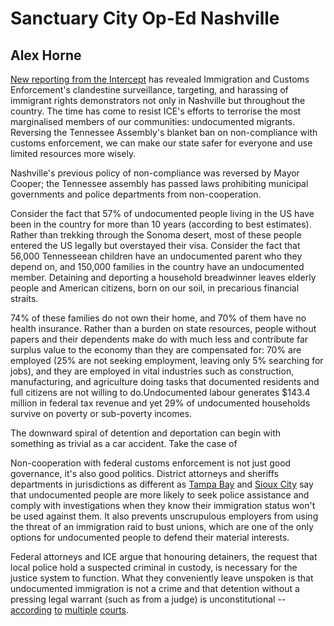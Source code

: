 # Sanctuary City Op-Ed Nashville

## Alex Horne

[New reporting from the Intercept](https://theintercept.com/2021/06/17/ice-retaliate-immigrant-advocates-surveillance/) has revealed Immigration and Customs Enforcement's clandestine surveillance, targeting, and harassing of immigrant rights demonstrators not only in Nashville but throughout the country. The time has come to resist ICE's efforts to terrorise the most marginalised members of our communities: undocumented migrants. Reversing the Tennessee Assembly's blanket ban on non-compliance with customs enforcement, we can make our state safer for everyone and use limited resources more wisely.

Nashville's previous policy of non-compliance was reversed by Mayor Cooper; the Tennessee assembly has passed laws prohibiting municipal governments and police departments from non-cooperation. 

Consider the fact that 57% of undocumented people living in the US have been in the country for more than 10 years (according to best estimates). Rather than trekking through the Sonoma desert, most of these people entered the US legally but overstayed their visa. Consider the fact that 56,000 Tennesseean children have an undocumented parent who they depend on, and 150,000 families in the country have an undocumented member. Detaining and deporting a household breadwinner leaves elderly people and American citizens, born on our soil, in precarious financial straits. 

74% of these families do not own their home, and 70% of them have no health insurance. Rather than a burden on state resources, people without papers and their dependents make do with much less and contribute far surplus value to the economy than they are compensated for: 70% are employed (25% are not seeking employment, leaving only 5% searching for jobs), and they are employed in vital industries such as construction, manufacturing, and agriculture doing tasks that documented residents and full citizens are not willing to do.Undocumented labour generates \$143.4 million in federal tax revenue and yet 29% of undocumented households survive on poverty or sub-poverty incomes.

The downward spiral of detention and deportation can begin with something as trivial as a car accident. Take the case of 


Non-cooperation with federal customs enforcement is not just good governance, it's also good politics. District attorneys and sheriffs departments in jurisdictions as different as [Tampa Bay](http://www.nwestiowa.com/news/sheriff-responds-to-sanctuary/article_c78332fa-13f9-11e7-a0d6-b33dbf4e93bd.html) and [Sioux City](http://www.nwestiowa.com/news/sheriff-responds-to-sanctuary/article_c78332fa-13f9-11e7-a0d6-b33dbf4e93bd.html) say that undocumented people are more likely to seek police assistance and comply with investigations when they know their immigration status won't be used against them. It also prevents unscrupulous employers from using the threat of an immigration raid to bust unions, which are one of the only options for undocumented people to defend their material interests. 

Federal attorneys and ICE argue that honouring detainers, the request that local police hold a suspected criminal in custody, is necessary for the justice system to function. What they conveniently leave unspoken is that undocumented immigration is not a crime and that detention without a pressing legal warrant (such as from a judge) is unconstitutional -- [according](https://miami.cbslocal.com/2017/03/03/judge-dade-holding-arrested-immigrants-for-ice-is-unconstitutional/) [to](https://immigrantjustice.org/sites/default/files/content-type/press-release/documents/2016-11/JimenezMoreno-NDIL-ruling.pdf) [multiple](http://media.oregonlive.com/clackamascounty_impact/other/Miranda%20Olivares%20MSJ%20decision.140411.pdf) [courts](https://www.aclupa.org/en/press-releases/third-circuit-appeals-court-rules-immigration-detainers-are-non-binding-requests). 

